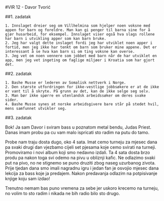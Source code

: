 #VIR 12 - Davor Tvorić

##1. zadatak

    1. Innslaget dreier seg om Villhelmina som hjelper noen voksne med appen for barn og foreldre. Man kan gi penger til barna sine for å gjør husarbeid, for eksempel. Innslaget viser også hva slags rollene har barn i utvikling apper som kan barn bruke.
    2. Jeg har valgt dette inslaget fordi jeg har utviklet noen apper i fortid, men jeg ikke har tenkt om barn som bruker mine appene. Det er interessant å se hva kan barn si om ting voksne kan overse.
    3. Jeg vet om noen vennere som jobbet med barn når de har utviklet en app, men jeg vet ingeting om faglige miljøer i Kroatia som har gjort det.

##2. zadatak

    1. Bashe Musse er lederen av Somalisk nettverk i Norge.
    2. Den største utfordringen for ikke-vestlige jobbsøkere er at de ikke er vant til å skryte. På grunn av det, kan de ikke selge seg selv.
    3. Man bør ikke spørre en utenlandsk arbeidssøker om deres svake sider.
    4. Bashe Musse synes at norske arbeidsgivere bare står på stedet hvil, mens samfunnet utvikler seg.

##3. zadatak

Bok! Ja sam Davor i sviram bass u poznatom metal bendu, Judas Priest. Danas imam probu pa cu vam malo ispricati sto radim na putu do tamo.

Probe nam traju dosta dugo, oko 4 sata. Imat cemo turneju za mjesec dana pa svaki drugi dan vjezbamo cijeli set pjesama koje cemo svirati na turneji. Promoviramo i novi album koji smo nedavno izdali. Ta 4 sata dosta brzo produ pa nakon toga svi odemo na pivu u obliznji kafic. Ne odlazimo svaki put na pivo, no ne stignemo se puno druziti zbog naseg uzurbanog zivota. Prije tjedan dana smo imali nagradnu igru i jedan fan je osvojio mjesec dana lekcija za bass koje ja predajem. Nakon predavanja odlazim na potpisivanje knjige koju sam izdao!

Trenutno nemam bas puno vremena za sebe jer uskoro krecemo na turneju, no volim to sto radim i nikada ne bih radio bilo sto drugo.